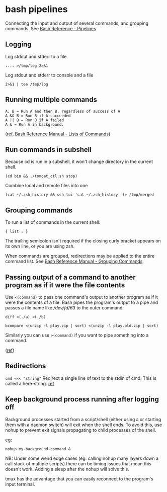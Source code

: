 # bash pipelines

Connecting the input and output of several commands, and grouping commands. See [Bash Reference - Pipelines](https://www.gnu.org/savannah-checkouts/gnu/bash/manual/bash.html#Pipelines)

## Logging

Log stdout and stderr to a file

`.... >/tmp/log 2>&1`

Log stdout and stderr to console and a file

`2>&1 | tee /tmp/log`

## Running multiple commands

```
A; B = Run A and then B, regardless of success of A
A && B = Run B if A succeeded
A || B = Run B if A failed
A & = Run A in background.
```

([ref](http://askubuntu.com/a/539293/6127), [Bash Reference Manual - Lists of Commands](http://www.gnu.org/software/bash/manual/bashref.html#Lists))

## Run commands in subshell

Because cd is run in a subshell, it won't change directory in the current shell.

```
(cd bin && ./tomcat_ctl.sh stop)
```

Combine local and remote files into one

```
(cat ~/.zsh_history && ssh tui 'cat ~/.zsh_history' )> /tmp/merged
```

## Grouping commands

To run a list of commands in the current shell:

```
{ list ; }
```

The trailing semicolon isn't required if the closing curly bracket appears on its own line, or you are using zsh.

When commands are grouped, redirections may be applied to the entire command list. See [Bash Reference Manual - Grouping Commands](http://www.gnu.org/software/bash/manual/bashref.html#Command-Grouping)

## Passing output of a command to another program as if it were the file contents

Use `<(command)` to pass one command's output to another program as if it were the contents of a file. Bash pipes the program's output to a pipe and passes a file name like _/dev/fd/63_ to the outer command.

```
diff <(./a) <(./b)
```

```
bcompare <(unzip -l play.zip | sort) <(unzip -l play.old.zip | sort)
```

Similarly you can use `>(command)` if you want to pipe something into a command.

([ref](http://stackoverflow.com/a/3800207/149412))

## Redirections

`cmd <<< "string"` Redirect a single line of text to the stdin of cmd. This is called a here-string. [ref](http://www.catonmat.net/download/bash-redirections-cheat-sheet.pdf)

## Keep background process running after logging off

Background processes started from a script/shell (either using `&` or starting them with a daemon switch) will exit when the shell ends.
To avoid this, use nohup to prevent exit signals propagating to child processes of the shell.

eg:

```
nohup my-background-command &
```

NB: Under some weird edge cases (eg: calling nohup many layers down a call stack of multiple scripts) there can be timing issues that mean this doesn't work. Adding a sleep after the nohup will solve this.

tmux has the advantage that you can easily reconnect to the program's input terminal.
